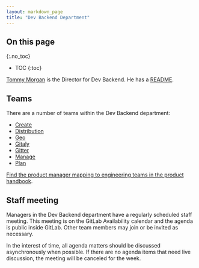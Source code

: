 ```yaml
---
layout: markdown_page
title: "Dev Backend Department"
---
```


## On this page
{:.no_toc}

- TOC
{:toc}

[Tommy Morgan](https://gitlab.com/tommy.morgan/index.html.md) is the Director for Dev Backend.
He has a [README](https://github.com/daijapan/test/tree/master/engineering/dev-backend/director/index.html.md).

## Teams

There are a number of teams within the Dev Backend department:

* [Create](https://github.com/daijapan/test/tree/master/engineering/dev-backend/create/index.html.md/index.html.md)
* [Distribution](https://github.com/daijapan/test/tree/master/engineering/dev-backend/distribution/index.html.md/index.html.md)
* [Geo](https://github.com/daijapan/test/tree/master/engineering/dev-backend/geo/index.html.md/index.html.md)
* [Gitaly](https://github.com/daijapan/test/tree/master/engineering/dev-backend/gitaly/index.html.md/index.html.md)
* [Gitter](https://github.com/daijapan/test/tree/master/engineering/dev-backend/gitter/index.html.md/index.html.md)
* [Manage](https://github.com/daijapan/test/tree/master/engineering/dev-backend/manage/index.html.md/index.html.md)
* [Plan](https://github.com/daijapan/test/tree/master/engineering/dev-backend/plan/index.html.md/index.html.md)

[Find the product manager mapping to engineering teams in the product handbook](https://github.com/daijapan/test/tree/master/product/index.html.md).

## Staff meeting

Managers in the Dev Backend department have a regularly scheduled staff meeting.
This meeting is on the GitLab Availability calendar and the agenda is public
inside GitLab. Other team members may join or be invited as necessary.

In the interest of time, all agenda matters should be discussed asynchronously
when possible. If there are no agenda items that need live discussion, the
meeting will be canceled for the week.
